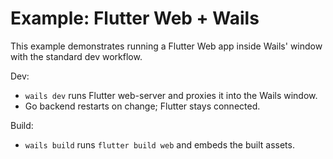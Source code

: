 # Example: Flutter Web + Wails

This example demonstrates running a Flutter Web app inside Wails' window with the standard dev workflow.

Dev:

- `wails dev` runs Flutter web-server and proxies it into the Wails window.
- Go backend restarts on change; Flutter stays connected.

Build:

- `wails build` runs `flutter build web` and embeds the built assets.
